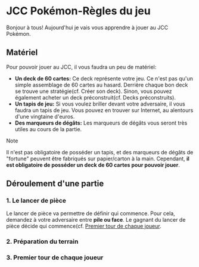 # JCC Pokémon-Règles du jeu

Bonjour à tous! Aujourd'hui je vais vous apprendre à jouer au JCC Pokémon.

## Matériel

Pour pouvoir jouer au JCC, il vous faudra un peu de matériel:
- **Un deck de 60 cartes:** Ce deck représente votre jeu. Ce n'est pas qu'un simple assemblage de 60 cartes au hasard. Derrière chaque bon deck se trouve une stratégie(cf. Créer son deck). Sinon, vous pouvez également acheter un deck préconstruit(cf. Decks préconstruits).
- **Un tapis de jeu:** Si vous voulez briller devant votre adversaire, il vous faudra un tapis de jeu. Vous pouvez en trouver sur Internet, au alentours d'une vingtaine d'euros.
- **Des marqueurs de dégâts:** Les marqueurs de dégâts vous seront très utiles au cours de la partie.

> [!NOTE]
>
> Il n'est pas obligatoire de posséder un tapis, et des marqueurs de dégâts de "fortune" peuvent être fabriqués sur papier/carton à la main. Cependant, **il est obligatoire de posséder un deck de 60 cartes pour pouvoir jouer**.

## Déroulement d'une partie

### 1. Le lancer de pièce

Le lancer de pièce va permettre de définir qui commence. Pour cela, demandez à votre adversaire entre **pile ou face**. Le gagnant du lancer de pièce décide qui commence(cf. [Premier tour de chaque joueur](#).

### 2. Préparation du terrain

### 3. Premier tour de chaque joueur
